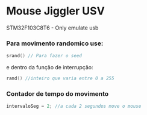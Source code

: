 # Mouse Jiggler USV

STM32F103C8T6 - Only emulate usb

### Para movimento randomico use:
```C
srand() // Para fazer o seed
```
e dentro da função de interrupção:

```C
rand() //inteiro que varia entre 0 a 255
```


### Contador de tempo do movimento
```C
intervaloSeg = 2; //a cada 2 segundos move o mouse
```
